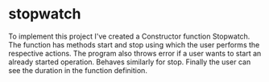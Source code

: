 # stopwatch
To implement this project I've created a Constructor function Stopwatch. The function has methods start and stop using which the user performs the respective actions. The program also throws error if a user wants to start an already started operation. Behaves similarly for stop. Finally the user can see the duration in the function definition.
